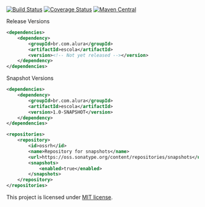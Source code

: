 [![Build Status](https://travis-ci.org/RutledgePaulV/escola.svg?branch=develop)](https://travis-ci.org/RutledgePaulV/escola)
[![Coverage Status](https://coveralls.io/repos/github/RutledgePaulV/escola/badge.svg?branch=develop)](https://coveralls.io/github/RutledgePaulV/escola?branch=develop)
[![Maven Central](https://maven-badges.herokuapp.com/maven-central/com.github.rutledgepaulv/escola/badge.svg)](https://maven-badges.herokuapp.com/maven-central/com.github.rutledgepaulv/escola)





Release Versions
```xml
<dependencies>
    <dependency>
        <groupId>br.com.alura</groupId>
        <artifactId>escola</artifactId>
        <version><!-- Not yet released --></version>
    </dependency>
</dependencies>
```

Snapshot Versions
```xml
<dependencies>
    <dependency>
        <groupId>br.com.alura</groupId>
        <artifactId>escola</artifactId>
        <version>1.0-SNAPSHOT</version>
    </dependency>
</dependencies>

<repositories>
    <repository>
        <id>ossrh</id>
        <name>Repository for snapshots</name>
        <url>https://oss.sonatype.org/content/repositories/snapshots</url>
        <snapshots>
            <enabled>true</enabled>
        </snapshots>
    </repository>
</repositories>
```


This project is licensed under [MIT license](http://opensource.org/licenses/MIT).
